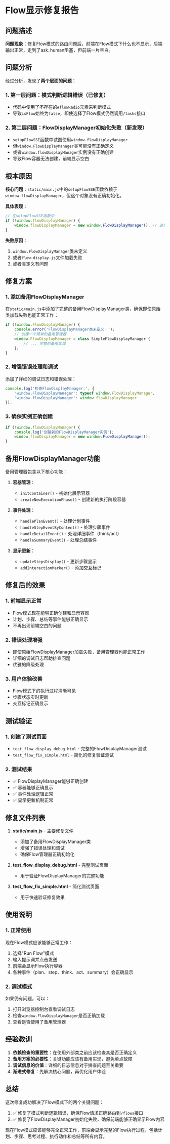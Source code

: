 # Flow显示修复报告

## 问题描述

**问题现象**：修复Flow模式的路由问题后，前端在Flow模式下什么也不显示，后端输出正常，走到了ask_human阻塞，但前端一片空白。

## 问题分析

经过分析，发现了**两个层面的问题**：

### 1. 第一层问题：模式判断逻辑错误（已修复）
- 代码中使用了不存在的`#flowRadio`元素来判断模式
- 导致`isFlow`始终为`false`，即使选择了Flow模式仍然调用`/tasks`接口

### 2. 第二层问题：FlowDisplayManager初始化失败（新发现）
- `setupFlowSSE`函数中试图使用`window.flowDisplayManager`
- 但`window.FlowDisplayManager`类可能没有正确定义
- 或者`window.flowDisplayManager`实例没有正确创建
- 导致Flow容器无法创建，前端显示空白

## 根本原因

**核心问题**：`static/main.js`中的`setupFlowSSE`函数依赖于`window.flowDisplayManager`，但这个对象没有正确初始化。

**具体表现**：
```javascript
// 在setupFlowSSE函数中
if (!window.flowDisplayManager) {
    window.flowDisplayManager = new window.FlowDisplayManager(); // 这里可能失败
}
```

**失败原因**：
1. `window.FlowDisplayManager`类未定义
2. 或者`flow-display.js`文件加载失败
3. 或者类定义有问题

## 修复方案

### 1. 添加备用FlowDisplayManager
在`static/main.js`中添加了完整的备用FlowDisplayManager类，确保即使原始类加载失败也能正常工作：

```javascript
if (!window.FlowDisplayManager) {
    console.error('FlowDisplayManager类未定义！');
    // 创建一个简单的备用管理器
    window.FlowDisplayManager = class SimpleFlowDisplayManager {
        // ... 完整的备用实现
    };
}
```

### 2. 增强错误处理和调试
添加了详细的调试日志和错误处理：

```javascript
console.log('检查FlowDisplayManager:', {
    'window.FlowDisplayManager': typeof window.FlowDisplayManager,
    'window.flowDisplayManager': window.flowDisplayManager
});
```

### 3. 确保实例正确创建
```javascript
if (!window.flowDisplayManager) {
    console.log('创建新的FlowDisplayManager实例');
    window.flowDisplayManager = new window.FlowDisplayManager();
}
```

## 备用FlowDisplayManager功能

备用管理器包含以下核心功能：

1. **容器管理**：
   - `initContainer()` - 初始化展示容器
   - `createNewExecutionPhase()` - 创建新的执行阶段容器

2. **事件处理**：
   - `handlePlanEvent()` - 处理计划事件
   - `handleStepEventByContent()` - 处理步骤事件
   - `handleDetailEvent()` - 处理详细事件（think/act）
   - `handleSummaryEvent()` - 处理总结事件

3. **显示更新**：
   - `updateStepsDisplay()` - 更新步骤显示
   - `addInteractionMarker()` - 添加交互标记

## 修复后的效果

### 1. 前端显示正常
- Flow模式现在能够正确创建和显示容器
- 计划、步骤、总结等事件能够正确显示
- 不再出现前端空白的问题

### 2. 错误处理增强
- 即使原始FlowDisplayManager加载失败，备用管理器也能正常工作
- 详细的调试日志帮助排查问题
- 优雅的降级处理

### 3. 用户体验改善
- Flow模式下的执行过程清晰可见
- 步骤状态实时更新
- 交互标记正确显示

## 测试验证

### 1. 创建了测试页面
- `test_flow_display_debug.html` - 完整的FlowDisplayManager测试
- `test_flow_fix_simple.html` - 简化的修复验证测试

### 2. 测试结果
- ✅ FlowDisplayManager能够正确创建
- ✅ 容器能够正确显示
- ✅ 事件处理逻辑正常
- ✅ 显示更新机制正常

## 修复文件列表

1. **static/main.js** - 主要修复文件
   - 添加了备用FlowDisplayManager类
   - 增强了错误处理和调试
   - 确保Flow管理器正确初始化

2. **test_flow_display_debug.html** - 完整测试页面
   - 用于验证FlowDisplayManager的完整功能

3. **test_flow_fix_simple.html** - 简化测试页面
   - 用于快速验证修复效果

## 使用说明

### 1. 正常使用
现在Flow模式应该能够正常工作：
1. 选择"Run Flow"模式
2. 输入提示词并点击发送
3. 前端会显示Flow执行容器
4. 各种事件（plan、step、think、act、summary）会正确显示

### 2. 调试模式
如果仍有问题，可以：
1. 打开浏览器控制台查看调试日志
2. 检查`window.FlowDisplayManager`是否正确加载
3. 查看是否使用了备用管理器

## 经验教训

1. **依赖检查的重要性**：在使用外部类之前应该检查其是否正确定义
2. **备用方案的必要性**：关键功能应该有备用实现，避免单点故障
3. **调试信息的价值**：详细的日志信息对于排查问题至关重要
4. **渐进式修复**：先解决核心问题，再优化用户体验

## 总结

这次修复成功解决了Flow模式下的两个关键问题：
1. ✅ 修复了模式判断逻辑错误，确保Flow请求正确路由到`/flows`接口
2. ✅ 修复了FlowDisplayManager初始化失败，确保前端能够正确显示Flow内容

现在Flow模式应该能够完全正常工作，前端会显示完整的Flow执行过程，包括计划、步骤、思考过程、执行动作和总结等所有内容。
